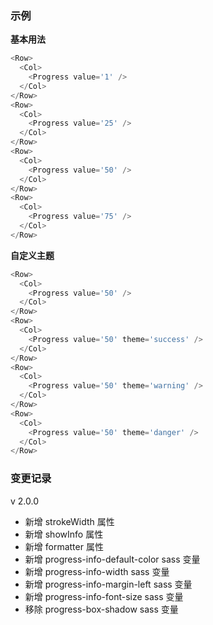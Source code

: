 ### 示例

**基本用法**

```js
<Row>
  <Col>
    <Progress value='1' />
  </Col>
</Row>
<Row>
  <Col>
    <Progress value='25' />
  </Col>
</Row>
<Row>
  <Col>
    <Progress value='50' />
  </Col>
</Row>
<Row>
  <Col>
    <Progress value='75' />
  </Col>
</Row>
```

**自定义主题**

```js
<Row>
  <Col>
    <Progress value='50' />
  </Col>
</Row>
<Row>
  <Col>
    <Progress value='50' theme='success' />
  </Col>
</Row>
<Row>
  <Col>
    <Progress value='50' theme='warning' />
  </Col>
</Row>
<Row>
  <Col>
    <Progress value='50' theme='danger' />
  </Col>
</Row>
```

### 变更记录

v 2.0.0

* 新增 strokeWidth 属性
* 新增 showInfo 属性
* 新增 formatter 属性
* 新增 progress-info-default-color sass 变量
* 新增 progress-info-width sass 变量
* 新增 progress-info-margin-left sass 变量
* 新增 progress-info-font-size sass 变量
* 移除 progress-box-shadow sass 变量
